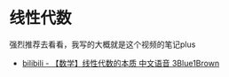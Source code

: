 # 线性代数

强烈推荐去看看，我写的大概就是这个视频的笔记plus

- [bilibili - 【数学】线性代数的本质 中文语音 3Blue1Brown](https://www.bilibili.com/video/BV1NJ411k7bi)
